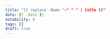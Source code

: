 ```yaml
---
title: "{{ replace .Name "-" " " | title }}"
date: {{ .Date }}
notability: 0
tags: []
draft: true
---
```



